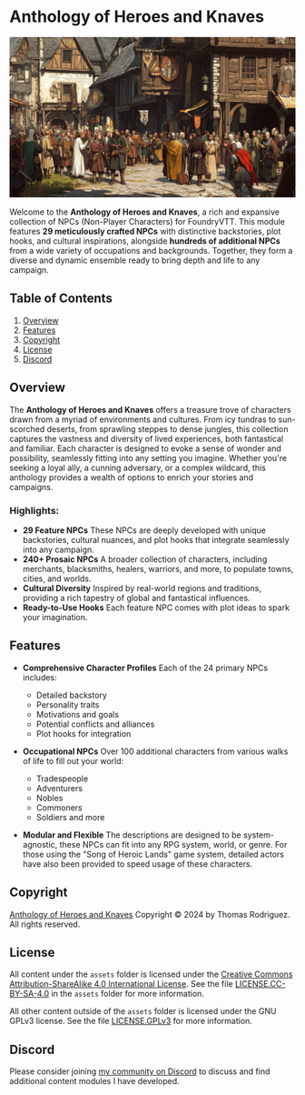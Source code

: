 # Anthology of Heroes and Knaves
![A Crowd of People](https://raw.githubusercontent.com/toastygm/heroes-and-knaves/refs/heads/master/assets/artwork/heroes-and-knaves.webp)

Welcome to the **Anthology of Heroes and Knaves**, a rich and expansive collection of NPCs (Non-Player Characters) for FoundryVTT. This module features **29 meticulously crafted NPCs** with distinctive backstories, plot hooks, and cultural inspirations, alongside **hundreds of additional NPCs** from a wide variety of occupations and backgrounds. Together, they form a diverse and dynamic ensemble ready to bring depth and life to any campaign.

## Table of Contents

1.  [Overview](#overview)
2.  [Features](#features)
3.  [Copyright](#copyright)
4.  [License](#license)
5.  [Discord](#discord)

## Overview

The **Anthology of Heroes and Knaves** offers a treasure trove of characters drawn from a myriad of environments and cultures. From icy tundras to sun-scorched deserts, from sprawling steppes to dense jungles, this collection captures the vastness and diversity of lived experiences, both fantastical and familiar. Each character is designed to evoke a sense of wonder and possibility, seamlessly fitting into any setting you imagine. Whether you're seeking a loyal ally, a cunning adversary, or a complex wildcard, this anthology provides a wealth of options to enrich your stories and campaigns.

### Highlights:

-   **29 Feature NPCs**
    These NPCs are deeply developed with unique backstories, cultural nuances, and plot hooks that integrate seamlessly into any campaign.
-   **240+ Prosaic NPCs**
    A broader collection of characters, including merchants, blacksmiths, healers, warriors, and more, to populate towns, cities, and worlds.
-   **Cultural Diversity**
    Inspired by real-world regions and traditions, providing a rich tapestry of global and fantastical influences.
-   **Ready-to-Use Hooks**
    Each feature NPC comes with plot ideas to spark your imagination.

## Features

-   **Comprehensive Character Profiles**
    Each of the 24 primary NPCs includes:

    -   Detailed backstory
    -   Personality traits
    -   Motivations and goals
    -   Potential conflicts and alliances
    -   Plot hooks for integration
-   **Occupational NPCs**
    Over 100 additional characters from various walks of life to fill out your world:

    -   Tradespeople
    -   Adventurers
    -   Nobles
    -   Commoners
    -   Soldiers and more
-   **Modular and Flexible**
    The descriptions are designed to be system-agnostic, these NPCs can fit into any RPG system, world, or genre.  For those using the "Song of Heroic Lands" game system, detailed actors have also been provided to speed usage of these characters.

## Copyright

[Anthology of Heroes and Knaves](https://github.com/toastygm/heroes-and-knaves) Copyright &copy; 2024 by Thomas Rodriguez. All rights reserved.

## License

All content under the `assets` folder is licensed under the
[Creative Commons Attribution-ShareAlike 4.0 International License](http://creativecommons.org/licenses/by-sa/4.0/).  See the file [LICENSE.CC-BY-SA-4.0](./assets/LICENSE.CC-BY-SA-4.0) in the `assets` folder for more information.

All other content outside of the `assets` folder is licensed under the GNU GPLv3 license.  See the file [LICENSE.GPLv3](./LICENSE.GPLv3) for more information.
## Discord

Please consider joining [my community on Discord](https://bit.ly/44vZ10j) to discuss and find additional content modules I have developed.

